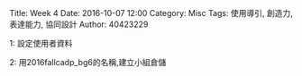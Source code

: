Title: Week 4
Date: 2016-10-07 12:00
Category: Misc
Tags: 使用導引, 創造力, 表達能力, 協同設計
Author: 40423229

1: 設定使用者資料

2: 用2016fallcadp_bg6的名稱,建立小組倉儲